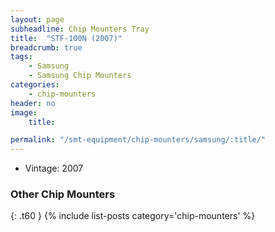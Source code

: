 ```yaml
---
layout: page
subheadline: Chip Mounters Tray
title:  "STF-100N (2007)"
breadcrumb: true
tags:
    - Samsung
    - Samsung Chip Mounters
categories:
    - chip-mounters
header: no
image:
    title:

permalink: "/smt-equipment/chip-mounters/samsung/:title/"
---
```


- Vintage: 2007

### Other Chip Mounters ###
{: .t60 }
{% include list-posts category='chip-mounters' %}
